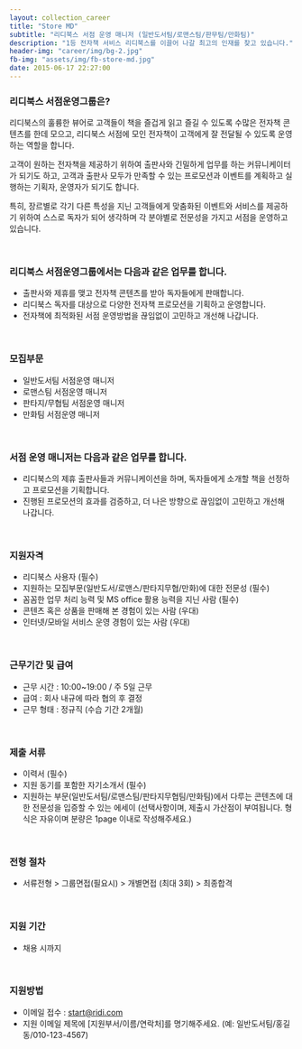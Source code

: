 ```yaml
---
layout: collection_career
title: "Store MD"
subtitle: "리디북스 서점 운영 매니저 (일반도서팀/로맨스팀/판무팀/만화팀)"
description: "1등 전자책 서비스 리디북스를 이끌어 나갈 최고의 인재를 찾고 있습니다."
header-img: "career/img/bg-2.jpg"
fb-img: "assets/img/fb-store-md.jpg"
date: 2015-06-17 22:27:00
---
```



### 리디북스 서점운영그룹은?

리디북스의 훌륭한 뷰어로 고객들이 책을 즐겁게 읽고 즐길 수 있도록 수많은 전자책 콘텐츠를 한데 모으고, 리디북스 서점에 모인 전자책이 고객에게 잘 전달될 수 있도록 운영하는 역할을 합니다.

고객이 원하는 전자책을 제공하기 위하여 출판사와 긴밀하게 업무를 하는 커뮤니케이터가 되기도 하고, 고객과 출판사 모두가 만족할 수 있는 프로모션과 이벤트를 계획하고 실행하는 기획자, 운영자가 되기도 합니다.

특히, 장르별로 각기 다른 특성을 지닌 고객들에게 맞춤화된 이벤트와 서비스를 제공하기 위하여 스스로 독자가 되어 생각하며 각 분야별로 전문성을 가지고 서점을 운영하고 있습니다.

<br>

### 리디북스 서점운영그룹에서는 다음과 같은 업무를 합니다.

* 출판사와 제휴를 맺고 전자책 콘텐츠를 받아 독자들에게 판매합니다.
* 리디북스 독자를 대상으로 다양한 전자책 프로모션을 기획하고 운영합니다.
* 전자책에 최적화된 서점 운영방법을 끊임없이 고민하고 개선해 나갑니다.


<br>

### 모집부문

* 일반도서팀 서점운영 매니저
* 로맨스팀 서점운영 매니저
* 판타지/무협팀 서점운영 매니저
* 만화팀 서점운영 매니저

<br>

### 서점 운영 매니저는 다음과 같은 업무를 합니다.

* 리디북스의 제휴 출판사들과 커뮤니케이션을 하며, 독자들에게 소개할 책을 선정하고 프로모션을 기획합니다.
* 진행된 프로모션의 효과를 검증하고, 더 나은 방향으로 끊임없이 고민하고 개선해 나갑니다.


<br>

### 지원자격

* 리디북스 사용자 (필수)
* 지원하는 모집부문(일반도서/로맨스/판타지무협/만화)에 대한 전문성 (필수)
* 꼼꼼한 업무 처리 능력 및 MS office 활용 능력을 지닌 사람 (필수)
* 콘텐츠 혹은 상품을 판매해 본 경험이 있는 사람 (우대)
* 인터넷/모바일 서비스 운영 경험이 있는 사람 (우대)

<br>

### 근무기간 및 급여

* 근무 시간 : 10:00~19:00 / 주 5일 근무
* 급여 : 회사 내규에 따라 협의 후 결정
* 근무 형태 : 정규직 (수습 기간 2개월)

<br>

### 제출 서류

* 이력서 (필수)
* 지원 동기를 포함한 자기소개서 (필수)
* 지원하는 부문(일반도서팀/로맨스팀/판타지무협팀/만화팀)에서 다루는 콘텐츠에 대한 전문성을 입증할 수 있는 에세이
(선택사항이며, 제출시 가산점이 부여됩니다. 형식은 자유이며 분량은 1page 이내로 작성해주세요.)

<br>

### 전형 절차

* 서류전형 > 그룹면접(필요시) > 개별면접 (최대 3회) > 최종합격

<br>

### 지원 기간

* 채용 시까지

<br>

### 지원방법

* 이메일 접수 : <a href="mailto:start@ridi.com">start@ridi.com</a>
* 지원 이메일 제목에 [지원부서/이름/연락처]를 명기해주세요.
  (예: 일반도서팀/홍길동/010-123-4567)
